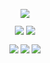 
</p>
<p align="center"> 
 <img src="https://komarev.com/ghpvc/?username=halovian&color=7b9e3c&style=for-the-badge&label=BEAUTIES+CAPTURED!&style=flat"> 
  </p>
<p align="center"> 
<a href="https://x.com/argentiratio/status/1860249213214597306"><img src=https://file.garden/ZXM10z_dI1vYUiwW/image_2024-12-18_094609284-ezgif.com-resize.png></a>
 <a href="https://x.com/argentiratio/status/1860249213214597306"><img src=https://file.garden/ZXM10z_dI1vYUiwW/image_2024-12-18_094739362-ezgif.com-resize.png></a>
</p>
<p align="center">
   <p align="center"> 
   <a href="https://rentry.co/ars"><img src=https://file.garden/ZXM10z_dI1vYUiwW/image_2024-12-18_001958078-ezgif.com-resize.png></a> 
   <img src=https://file.garden/ZXM10z_dI1vYUiwW/image_2024-12-18_002854595-ezgif.com-resize.png> 
   <a href="https://firefly.atabook.org"><img src=https://file.garden/ZXM10z_dI1vYUiwW/image_2024-12-18_002037995-ezgif.com-resize.png></a>
   <p align="center">   
  </p>

